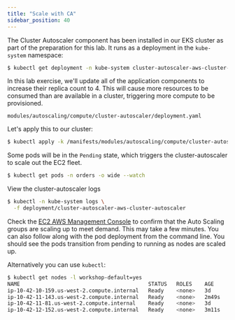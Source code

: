 ```yaml
---
title: "Scale with CA"
sidebar_position: 40
---
```


The Cluster Autoscaler component has been installed in our EKS cluster as part of the preparation for this lab. It runs as a deployment in the `kube-system` namespace:

```bash
$ kubectl get deployment -n kube-system cluster-autoscaler-aws-cluster-autoscaler
```

In this lab exercise, we'll update all of the application components to increase their replica count to 4. This will cause more resources to be consumed than are available in a cluster, triggering more compute to be provisioned.

```file
modules/autoscaling/compute/cluster-autoscaler/deployment.yaml
```

Let's apply this to our cluster:

```bash hook=ca-pod-scaleout timeout=180
$ kubectl apply -k /manifests/modules/autoscaling/compute/cluster-autoscaler
```

Some pods will be in the `Pending` state, which triggers the cluster-autoscaler to scale out the EC2 fleet.

```bash test=false
$ kubectl get pods -n orders -o wide --watch
```

View the cluster-autoscaler logs

```bash test=false
$ kubectl -n kube-system logs \
  -f deployment/cluster-autoscaler-aws-cluster-autoscaler
```

Check the [EC2 AWS Management Console](https://console.aws.amazon.com/ec2/home?#Instances:sort=instanceId) to confirm that the Auto Scaling groups are scaling up to meet demand. This may take a few minutes. You can also follow along with the pod deployment from the command line. You should see the pods transition from pending to running as nodes are scaled up.

Alternatively you can use `kubectl`:

```bash
$ kubectl get nodes -l workshop-default=yes
NAME                                         STATUS   ROLES    AGE     VERSION
ip-10-42-10-159.us-west-2.compute.internal   Ready    <none>   3d      v1.23.9-eks-ba74326
ip-10-42-11-143.us-west-2.compute.internal   Ready    <none>   2m49s   v1.23.9-eks-ba74326
ip-10-42-11-81.us-west-2.compute.internal    Ready    <none>   3d      v1.23.9-eks-ba74326
ip-10-42-12-152.us-west-2.compute.internal   Ready    <none>   3m11s   v1.23.9-eks-ba74326
```
